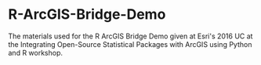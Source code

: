 # R-ArcGIS-Bridge-Demo
The materials used for the R ArcGIS Bridge Demo given at Esri's 2016 UC at the Integrating Open-Source Statistical Packages with ArcGIS using Python and R workshop. 
